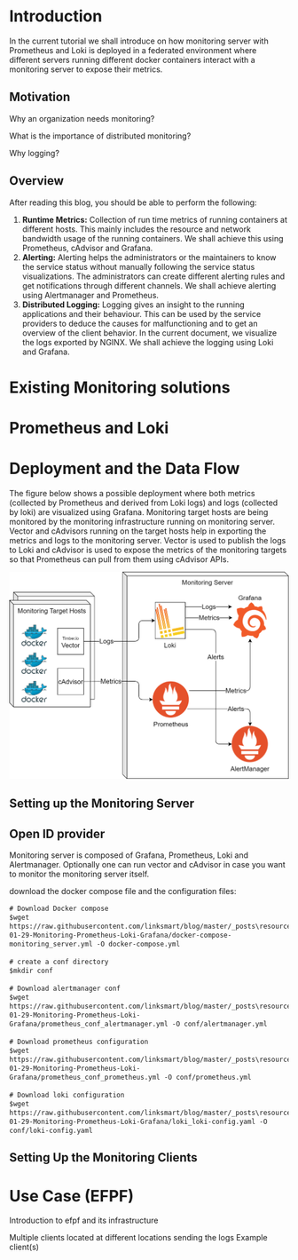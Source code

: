 # Introduction
In the current tutorial we shall introduce on how monitoring server with Prometheus and Loki is deployed in a federated environment where different servers running different docker containers interact with a monitoring server to expose their metrics. 


## Motivation
 Why an organization needs monitoring?

 What is the importance of distributed monitoring?

 Why logging?
 
## Overview
After reading this blog, you should be able to perform the following:
1. **Runtime Metrics:** Collection of run time metrics of running containers at different hosts. This mainly includes the resource and network bandwidth usage of the running containers. We shall achieve this using Prometheus, cAdvisor and Grafana.
2. **Alerting:** Alerting helps the administrators or the maintainers to know the service status without manually following the service status visualizations. The administrators can create different alerting rules and get notifications through different channels. We shall achieve alerting using Alertmanager and Prometheus. 
3. **Distributed Logging:** Logging gives an insight to the running applications and their behaviour. This can be used by the service providers to deduce the causes for malfunctioning and to get an overview of the client behavior. In the current document, we visualize the logs exported by NGINX. We shall achieve the logging using Loki and Grafana.
   
# Existing Monitoring solutions
# Prometheus and Loki
# Deployment and the Data Flow
The figure below shows a possible deployment where both metrics (collected by Prometheus and derived from Loki logs) and logs (collected by loki) are visualized using Grafana. Monitoring target hosts are being monitored by the monitoring infrastructure running on monitoring server. Vector and cAdvisors running on the target hosts help in exporting the metrics and logs to the monitoring server. Vector is used to publish the logs to Loki and cAdvisor is used to expose the metrics of the monitoring targets so that Prometheus can pull from them using cAdvisor APIs.

![The deployment and data flow](./resources/2020-01-29-Monitoring-Prometheus-Loki-Grafana/monitoring.png)



## Setting up the Monitoring Server
## Open ID provider

Monitoring server is composed of Grafana, Prometheus, Loki and Alertmanager. Optionally one can run vector and cAdvisor in case you want to monitor the monitoring server itself.

download the docker compose file and the configuration files:
```
# Download Docker compose
$wget  https://raw.githubusercontent.com/linksmart/blog/master/_posts\resources\2020-01-29-Monitoring-Prometheus-Loki-Grafana/docker-compose-monitoring_server.yml -O docker-compose.yml

# create a conf directory
$mkdir conf

# Download alertmanager conf
$wget https://raw.githubusercontent.com/linksmart/blog/master/_posts\resources\2020-01-29-Monitoring-Prometheus-Loki-Grafana/prometheus_conf_alertmanager.yml -O conf/alertmanager.yml

# Download prometheus configuration
$wget https://raw.githubusercontent.com/linksmart/blog/master/_posts\resources\2020-01-29-Monitoring-Prometheus-Loki-Grafana/prometheus_conf_prometheus.yml -O conf/prometheus.yml

# Download loki configuration
$wget https://raw.githubusercontent.com/linksmart/blog/master/_posts\resources\2020-01-29-Monitoring-Prometheus-Loki-Grafana/loki_loki-config.yaml -O conf/loki-config.yaml

```

## Setting Up the Monitoring Clients


# Use Case (EFPF)
Introduction to efpf and its infrastructure

Multiple clients located at different locations sending the logs
Example client(s)




